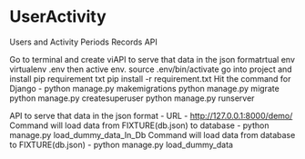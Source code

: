 # UserActivity
Users and Activity Periods Records API

Go to terminal and create viAPI to serve that data in the json formatrtual env virtualenv .env then active env.
source .env/bin/activate
go into project and install pip requirement txt
pip install -r requirement.txt
Hit the command for Django - 
    python manage.py makemigrations
    python manage.py migrate
    python manage.py createsuperuser
    python manage.py runserver
    
API to serve that data in the json format - 
    URL - http://127.0.0.1:8000/demo/
Command will load data from FIXTURE(db.json) to database - 
    python manage.py load_dummy_data_In_Db
Command will load data from database to FIXTURE(db.json) - 
    python manage.py load_dummy_data
